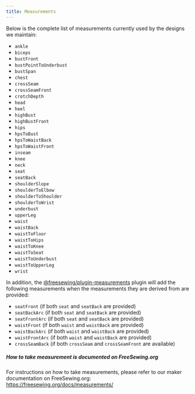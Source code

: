 ```yaml
---
title: Measurements
---
```


Below is the complete list of measurements currently used by
the designs we maintain:

- `ankle`
- `biceps`
- `bustFront`
- `bustPointToUnderbust`
- `bustSpan`
- `chest`
- `crossSeam`
- `crossSeamFront`
- `crotchDepth`
- `head`
- `heel`
- `highBust`
- `highBustFront`
- `hips`
- `hpsToBust`
- `hpsToWaistBack`
- `hpsToWaistFront`
- `inseam`
- `knee`
- `neck`
- `seat`
- `seatBack`
- `shoulderSlope`
- `shoulderToElbow`
- `shoulderToShoulder`
- `shoulderToWrist`
- `underbust`
- `upperLeg`
- `waist`
- `waistBack`
- `waistToFloor`
- `waistToHips`
- `waistToKnee`
- `waistToSeat`
- `waistToUnderbust`
- `waistToUpperLeg`
- `wrist`

In addition, the [@freesewing/plugin-measurements](/reference/plugins/measurements) plugin
will add the following measurements when the measurements they are derived
from are provided:

- `seatFront` (if both `seat` and `seatBack` are provided)
- `seatBackArc` (if both `seat` and `seatBack` are provided) 
- `seatFrontArc` (if both `seat` and `seatBack` are provided)
- `waistFront` (if both `waist` and `waistBack` are provided)
- `waistBackArc` (if both `waist` and `waistBack` are provided) 
- `waistFrontArc` (if both `waist` and `waistBack` are provided)
- `crossSeamBack` (if both `crossSeam` and `crossSeamFront` are available)

<Tip>

##### How to take measurement is documented on FreeSewing.org

For instructions on how to take measurements, please refer to our 
maker documentation on FreeSewing.org: https://freesewing.org/docs/measurements/

</Tip>
